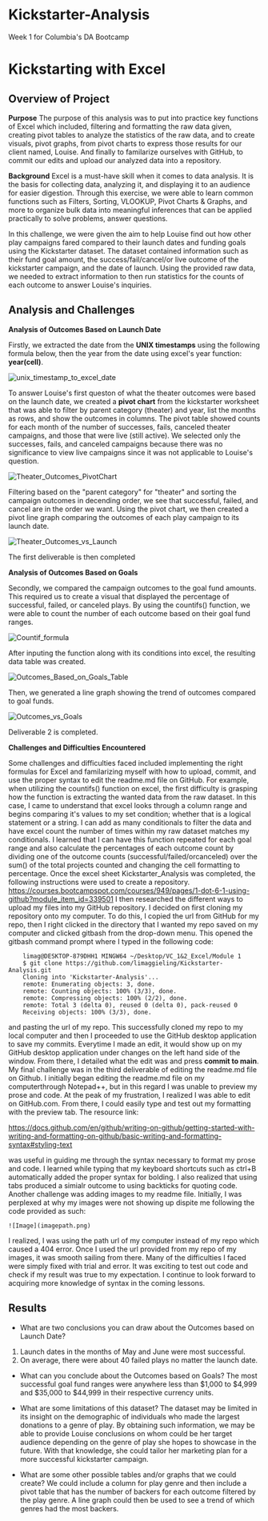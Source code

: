 # Kickstarter-Analysis
Week 1 for Columbia's DA Bootcamp

# Kickstarting with Excel

## Overview of Project

**Purpose**
The purpose of this analysis was to put into practice key functions of Excel
which included, filtering and formatting the raw data given, creating pivot 
tables to analyze the statistics of the raw data, and to create visuals, pivot 
graphs, from pivot charts to express those results for our client named, Louise. 
And finally to familarize ourselves with GitHub, to commit our edits and upload 
our analyzed data into a repository.
	
**Background**
Excel is a must-have skill when it comes to data analysis. It is the basis for 
collecting data, analyzing it, and displaying it to an audience for easier digestion. 
Through this exercise, we were able to learn common functions such as Filters, 
Sorting, VLOOKUP, Pivot Charts & Graphs, and more to organize bulk data into 
meaningful inferences that can be applied practically to solve problems, answer questions. 
	
In this challenge, we were given the aim to help Louise find out how other play campaigns 
fared compared to their launch dates and funding goals using the Kickstarter dataset. 
The dataset contained information such as their fund goal amount, the 
success/fail/cancel/or live outcome of the kickstarter campaign, and the date of launch.
Using the provided raw data, we needed to extract information to then run statistics for
the counts of each outcome to answer Louise's inquiries. 
 
## Analysis and Challenges

**Analysis of Outcomes Based on Launch Date**

Firstly, we extracted the date from the **UNIX timestamps** using the following formula 
below, then the year from the date using excel's year function: **year(cell)**. 

![unix_timestamp_to_excel_date](Resources/unix_timestamp_to_excel_date.png)

To answer Louise's first queston of what the theater outcomes were based on the launch 
date, we created a **pivot chart** from the kickstarter worksheet that was able to filter
by parent category (theater) and year, list the months as rows, and show the outcomes in
columns. The pivot table showed counts for each month of the number of successes, fails,
canceled theater campaigns, and those that were live (still active). We selected only the
successes, fails, and canceled campaigns because there was no significance to view live
campaigns since it was not applicable to Louise's question.
		
![Theater_Outcomes_PivotChart](Resources/Theater_Outcomes_PivotChart.png)		

Filtering based on the "parent category" for "theater" and sorting the campaign outcomes
in decending order, we see that successful, failed, and cancel are in the order we want.
Using the pivot chart, we then created a pivot line graph comparing the outcomes of each
play campaign to its launch date. 

![Theater_Outcomes_vs_Launch](Resources/Theater_Outcomes_vs_Launch.png)

The first deliverable is then completed

**Analysis of Outcomes Based on Goals**

Secondly, we compared the campaign outcomes to the goal fund amounts. This required us
to create a visual that displayed the percentage of successful, failed, or canceled plays.
By using the countifs() function, we were able to count the number of each outcome based 
on their goal fund ranges.

![Countif_formula](Resources/Countif_formula.png)

After inputing the function along with its conditions into excel, the resulting data table
was created.

![Outcomes_Based_on_Goals_Table](Resources/Outcomes_Based_on_Goals_Table.png)

Then, we generated a line graph showing the trend of outcomes compared to goal funds.

![Outcomes_vs_Goals](Resources/Outcomes_vs_Goals.png)

Deliverable 2 is completed.

**Challenges and Difficulties Encountered**

Some challenges and difficulties faced included implementing the right formulas for Excel
and familarizing myself with how to upload, commit, and use the proper syntax to edit the readme.md 
file on GitHub. For example, when utilizing the countifs() function on excel, the first difficulty 
is grasping how the function is extracting the wanted data from the raw dataset. In this case, I 
came to understand that excel looks through a column range and begins comparing it's values to my
set condition; whether that is a logical statement or a string. I can add as many conditionals to
filter the data and have excel count the number of times within my raw dataset matches my conditionals.
I learned that I can have this function repeated for each goal range and also calculate the percentages
of each outcome count by dividing one of the outcome counts (successful/failed/orcanceled) over the 
sum() of the total projects counted and changing the cell formatting to percentage. Once the excel sheet
Kickstarter_Analysis was completed, the following instructions were used to create a repository.
https://courses.bootcampspot.com/courses/949/pages/1-dot-6-1-using-github?module_item_id=339501
I then researched the different ways to upload my files into my GitHub repository. I decided on 
first cloning my repository onto my computer. To do this, I copied the url from GitHub for my repo,
then I right clicked in the directory that I wanted my repo saved on my computer and clicked 
gitbash from the drop-down menu. This opened the gitbash command prompt where I typed in the 
following code:
```
	limag@DESKTOP-879DHH1 MINGW64 ~/Desktop/VC_1&2_Excel/Module 1
	$ git clone https://github.com/limaggieling/Kickstarter-Analysis.git
	Cloning into 'Kickstarter-Analysis'...
	remote: Enumerating objects: 3, done.
	remote: Counting objects: 100% (3/3), done.
	remote: Compressing objects: 100% (2/2), done.
	remote: Total 3 (delta 0), reused 0 (delta 0), pack-reused 0
	Receiving objects: 100% (3/3), done.
```
and pasting the url of my repo. This successfully cloned my repo to my local computer and then 
I proceeded to use the GitHub desktop application to save my commits. Everytime I made an edit, 
it would show up on my GitHub desktop application under changes on the left hand side of the window.
From there, I detailed what the edit was and press **commit to main**. My final challenge was in the
third deliverable of editing the readme.md file on Github. I initially began editing the readme.md 
file on my computerthrough Notepad++, but in this regard I was unable to preview my prose and code. 
At the peak of my frustration, I realized I was able to edit on GitHub.com. From there, I could easily
type and test out my formatting with the preview tab. The resource link: 

https://docs.github.com/en/github/writing-on-github/getting-started-with-writing-and-formatting-on-github/basic-writing-and-formatting-syntax#styling-text

was useful in guiding me through the syntax necessary to format my prose and code. I learned while
typing that my keyboard shortcuts such as ctrl+B automatically added the proper syntax for bolding. I
also realized that using tabs produced a simialr outcome to using backticks for quoting code. Another 
challenge was adding images to my readme file. Initially, I was perplexed at why my images were not 
showing up dispite me following the code provided as such:
```
![Image](imagepath.png)
```
I realized, I was using the path url of my computer instead of my repo which caused a 404 error.
Once I used the url provided from my repo of my images, it was
smooth sailing from there. Many of the difficulties I faced were simply fixed with trial and error. 
It was exciting to test out code and check if my result was true to my expectation. I continue to 
look forward to acquiring more knowledge of syntax in the coming lessons.

## Results

- What are two conclusions you can draw about the Outcomes based on Launch Date?
1) Launch dates in the months of May and June were most successful.
2) On average, there were about 40 failed plays no matter the launch date.

- What can you conclude about the Outcomes based on Goals?
The most successful goal fund ranges were anywhere less than $1,000 to $4,999 and $35,000 to $44,999 in their respective currency units.

- What are some limitations of this dataset?
The dataset may be limited in its insight on the demographic of individuals who made the largest donations to a genre of play. 
By obtaining such information, we may be able to provide Louise conclusions on whom could be her target
audience depending on the genre of play she hopes to showcase in the future. With that knowledge, she could tailor her marketing 
plan for a more successful kickstarter campaign.

- What are some other possible tables and/or graphs that we could create?
We could include a column for play genre and then include a pivot table that has the number of backers for each outcome filtered by the play genre. A line graph could then be used to see a trend of which genres had the most backers.
